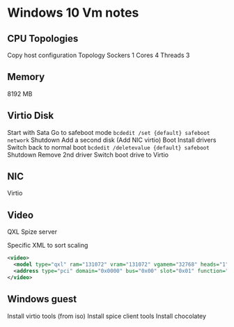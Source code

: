 # Windows 10 Vm notes

## CPU Topologies
Copy host configuration
Topology
Sockers 1
Cores 4
Threads 3

## Memory
8192 MB


## Virtio Disk
Start with Sata
Go to safeboot mode `bcdedit /set {default} safeboot network`
Shutdown
Add a second disk
(Add NIC virtio)
Boot
Install drivers
Switch back to normal boot `bcdedit /deletevalue {default} safeboot`
Shutdown
Remove 2nd driver
Switch boot drive to Virtio

## NIC
Virtio

## Video
QXL
Spize server

Specific XML to sort scaling
``` xml
<video>
  <model type="qxl" ram="131072" vram="131072" vgamem="32768" heads="1" primary="yes"/>
  <address type="pci" domain="0x0000" bus="0x00" slot="0x01" function="0x0"/>
</video>
```
## Windows guest
Install virtio tools (from iso)
Install spice client tools
Install chocolatey
